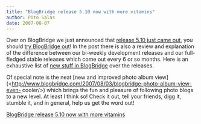 ```yaml
---
title: "BlogBridge release 5.10 now with more vitamins"
author: Pito Salas
date: 2007-08-07
---
```




Over on BlogBridge we just announced that [release 5.10 just came
out](<http://www.blogbridge.com/2007/08/06/blogbridge-510-announced/>), you
should [try BlogBridge
out](<http://www.blogbridge.com/downloads/blogbridge/>)! In the post there is
also a review and explanation of the difference between our bi-weekly
development releases and our full-fledged stable releases which come out every
6 or so months. Here is an exhaustive list of [new stuff in
BlogBridge](<http://www.blogbridge.com/category/history-of-changes/>) over the
releases.

Of special note is the neat [new and improved photo album
view](<http://www.blogbridge.com/2007/08/03/blogbridge-photo-album-view-even-
cooler/>) which brings the fun and pleasure of following photo blogs to a new
level. At least I think so! Check it out, tell your friends, digg it, stumble
it, and in general, help us get the word out!


[BlogBridge release 5.10 now with more vitamins](None)
